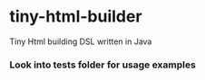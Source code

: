 # tiny-html-builder
Tiny Html building DSL written in Java

### Look into tests folder for usage examples
